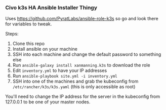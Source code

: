 ### Civo k3s HA Ansible Installer Thingy

Uses https://github.com/PyratLabs/ansible-role-k3s so go and look there for variables to tweak.

Steps:

1. Clone this repo
2. Install ansible on your machine
3. SSH into each machine and change the default password to something else
4. Run `ansible-galaxy install xanmanning.k3s` to download the role
5. Edit `inventory.yml` to have your IP addresses
6. Run `ansible-playbook site.yml -i inventory.yml`
7. SSH into one of the machines and grab the kubeconfig from `/etc/rancher/k3s/k3s.yaml` (this is only accessible as root)

You'll need to change the IP address for the server in the kubeconfig from 127.0.0.1 to be one of your master nodes.
